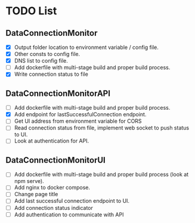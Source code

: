 # TODO List

## DataConnectionMonitor

- [x] Output folder location to environment variable / config file.
- [x] Other consts to config file.
- [x] DNS list to config file.
- [ ] Add dockerfile with multi-stage build and proper build process.
- [x] Write connection status to file

## DataConnectionMonitorAPI

- [ ] Add dockerfile with multi-stage build and proper build process.
- [x] Add endpoint for lastSuccessfulConnection endpoint.
- [ ] Get UI address from environment variable for CORS
- [ ] Read connection status from file, implement web socket to push status to UI.
- [ ] Look at authentication for API.

## DataConnectionMonitorUI

- [ ] Add dockerfile with multi-stage build and proper build process (look at npm serve).
- [ ] Add nginx to docker compose.
- [ ] Change page title
- [ ] Add last successful connection endpoint to UI.
- [ ] Add connection status indicator
- [ ] Add authentication to communicate with API